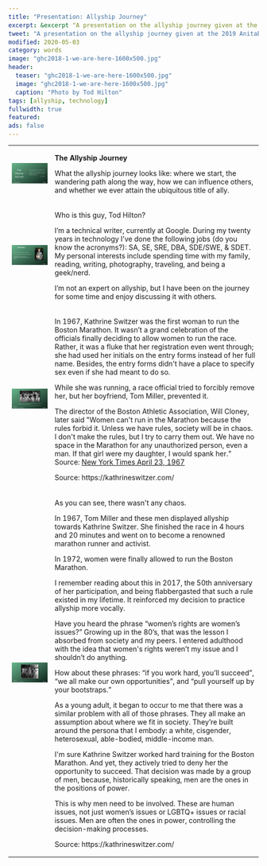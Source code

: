 ```yaml
---
title: "Presentation: Allyship Journey"
excerpt: &excerpt "A presentation on the allyship journey given at the 2019 AnitaB.org's Male Allies Summit."
tweet: "A presentation on the allyship journey given at the 2019 AnitaB.org's Male Allies Summit."
modified: 2020-05-03
category: words
image: "ghc2018-1-we-are-here-1600x500.jpg"
header:
  teaser: "ghc2018-1-we-are-here-1600x500.jpg"
  image: "ghc2018-1-we-are-here-1600x500.jpg"
  caption: "Photo by Tod Hilton"
tags: [allyship, technology]
fullwidth: true
featured:
ads: false
---
```


<table>
  <tr style="width:40%">
    <td>
      <a href="/images/allyship-slide-01.png"><img src="/images/allyship-slide-01-sm.png" alt="Allyship journey - slide 1"></a>
    </td>
    <td>
      <p><strong>The Allyship Journey</strong></p>
      <p>What the allyship journey looks like: where we start, the wandering path along the way,
        how we can influence others, and whether we ever attain the ubiquitous title of ally.</p>
    </td>
  </tr>
  <tr style="width:60%">
    <td>
      <a href="/images/allyship-slide-02.png"><img src="/images/allyship-slide-02-sm.png" alt="Allyship journey - slide 2"></a>
    </td>
    <td>
      <p>Who is this guy, Tod Hilton?</p>
      <p>I’m a technical writer, currently at Google. During my twenty years in technology I’ve
        done the following jobs (do you know the acronyms?): SA, SE, SRE, DBA, SDE/SWE, & SDET.
        My personal interests include spending time with my family, reading, writing, photography,
        traveling, and being a geek/nerd.</p>
      <p>I’m not an expert on allyship, but I have been on the journey for some time and enjoy
        discussing it with others.</p>
    </td>
  </tr>
  <tr>
    <td>
      <a href="/images/allyship-slide-03.png"><img src="/images/allyship-slide-03-sm.png" alt="Allyship journey - slide 3"></a>
    </td>
    <td>
      <p>In 1967, Kathrine Switzer was the first woman to run the Boston Marathon.
        It wasn’t a grand celebration of the officials finally deciding to allow
        women to run the race. Rather, it was a fluke that her registration even
        went through; she had used her initials on the entry forms instead of her
        full name. Besides, the entry forms didn't have a place to specify sex even
        if she had meant to do so.</p>
      <p>While she was running, a race official tried to forcibly remove her, 
        but her boyfriend, Tom Miller, prevented it.</p>
      <p>The director of the Boston Athletic Association, Will Cloney, later said "Women
        can't run in the Marathon because the rules forbid it. Unless we have rules,
        society will be in chaos. I don't make the rules, but I try to carry them out.
        We have no space in the Marathon for any unauthorized person, even a man.
        If that girl were my daughter, I would spank her." Source:
        <a href="https://web.archive.org/web/20120306124858/http://www.mediaed.org/assets/products/151/Kathy_Switzer.pdf">New York Times April 23, 1967</a></p>
      <p>Source: https://kathrineswitzer.com/</p>
    </td>
  </tr>
  <tr>
    <td>
      <a href="/images/allyship-slide-04.png"><img src="/images/allyship-slide-04-sm.png" alt="Allyship journey - slide 4"></a>
    </td>
    <td>
      <p>As you can see, there wasn't any chaos.</p>
      <p>In 1967, Tom Miller and these men displayed allyship towards Kathrine
        Switzer. She finished the race in 4 hours and 20 minutes and went on to become
        a renowned marathon runner and activist.</p>
      <p>In 1972, women were finally allowed to run the Boston Marathon.</p>
      <p>I remember reading about this in 2017, the 50th anniversary of her participation,
        and being flabbergasted that such a rule existed in my lifetime. It reinforced my
        decision to practice allyship more vocally.</p>
      <p>Have you heard the phrase “women’s rights are women’s issues?” Growing up in the
        80’s, that was the lesson I absorbed from society and my peers. I entered adulthood
        with the idea that women's rights weren’t my issue and I shouldn’t do anything.</p>
      <p>How about these phrases: “if you work hard, you’ll succeed”, “we all make our own
        opportunities”, and “pull yourself up by your bootstraps.”</p>
      <p>As a young adult, it began to occur to me that there was a similar problem with all
        of those phrases. They all make an assumption about where we fit in society.
        They’re built around the persona that I embody: a white, cisgender, heterosexual,
        able-bodied, middle-income man.</p>
      <p>I'm sure Kathrine Switzer worked hard training for the Boston Marathon. And yet,
        they actively tried to deny her the opportunity to succeed. That decision was made
        by a group of men, because, historically speaking, men are the ones in the positions
        of power.</p>
      <p>This is why men need to be involved. These are human issues, not just women’s issues
        or LGBTQ+ issues or racial issues. Men are often the ones in power, controlling the
        decision-making processes.</p>
      <p?Men must be involved in creating equity for people in
        historically excluded groups.</p>
      <p>Source: https://kathrineswitzer.com/</p>
    </td>
  </tr>
</table>

